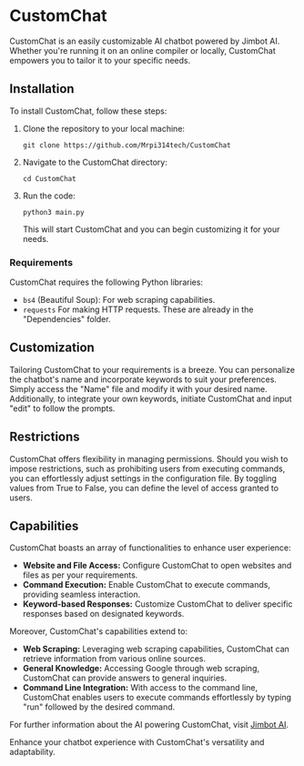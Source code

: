 # CustomChat

CustomChat is an easily customizable AI chatbot powered by Jimbot AI. Whether you're running it on an online compiler or locally, CustomChat empowers you to tailor it to your specific needs.

## Installation

To install CustomChat, follow these steps:

1. Clone the repository to your local machine:
   <pre><code>git clone https://github.com/Mrpi314tech/CustomChat</code></pre>

2. Navigate to the CustomChat directory:
   <pre><code>cd CustomChat</code></pre>
   
3. Run the code:
   <pre><code>python3 main.py</code></pre>

   This will start CustomChat and you can begin customizing it for your needs.

### Requirements

CustomChat requires the following Python libraries:
- `bs4` (Beautiful Soup): For web scraping capabilities.
- `requests` For making HTTP requests.
These are already in the "Dependencies" folder.

## Customization

Tailoring CustomChat to your requirements is a breeze. You can personalize the chatbot's name and incorporate keywords to suit your preferences. Simply access the "Name" file and modify it with your desired name. Additionally, to integrate your own keywords, initiate CustomChat and input "edit" to follow the prompts.

## Restrictions

CustomChat offers flexibility in managing permissions. Should you wish to impose restrictions, such as prohibiting users from executing commands, you can effortlessly adjust settings in the configuration file. By toggling values from True to False, you can define the level of access granted to users.

## Capabilities

CustomChat boasts an array of functionalities to enhance user experience:

- **Website and File Access:** Configure CustomChat to open websites and files as per your requirements.
- **Command Execution:** Enable CustomChat to execute commands, providing seamless interaction.
- **Keyword-based Responses:** Customize CustomChat to deliver specific responses based on designated keywords.

Moreover, CustomChat's capabilities extend to:

- **Web Scraping:** Leveraging web scraping capabilities, CustomChat can retrieve information from various online sources.
- **General Knowledge:** Accessing Google through web scraping, CustomChat can provide answers to general inquiries.
- **Command Line Integration:** With access to the command line, CustomChat enables users to execute commands effortlessly by typing "run" followed by the desired command.

For further information about the AI powering CustomChat, visit [Jimbot AI](https://jb.mrpi314.com/ai).

Enhance your chatbot experience with CustomChat's versatility and adaptability.
